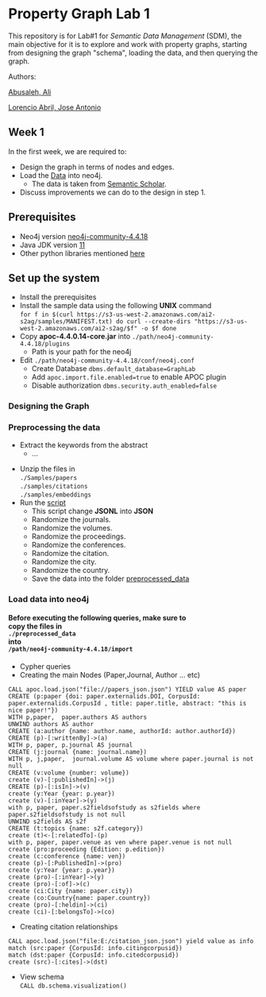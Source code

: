 # Property Graph Lab 1
This repository is for Lab#1 for *Semantic Data Management* (SDM), 
the main objective for it is to explore and work with property graphs,
starting from designing the graph "schema", loading the data, and then querying the graph.

Authors:

[Abusaleh, Ali](github.com/aliabusaleh)

[Lorencio Abril, Jose Antonio](github.com/lorenc1o)

## Week 1
In the first week, we are required to:
* Design the graph in terms of nodes and edges.
* Load the [Data](https://blog.allenai.org/new-academic-graph-datasets-released-from-semantic-scholar-18b6b3b3140e)  into neo4j.
  * The data is taken from [Semantic Scholar](https://www.semanticscholar.org/).
* Discuss improvements we can do to the design in step 1.

## Prerequisites
 * Neo4j version [neo4j-community-4.4.18](https://neo4j.com/download-center/#community)
 * Java JDK version [11](https://www.oracle.com/es/java/technologies/javase/jdk11-archive-downloads.html)
 * Other python libraries mentioned [here](requirements.txt)

## Set up the system 
* Install the prerequisites
* Install the sample data using the following <b>UNIX</b> command <br>
``
for f in $(curl https://s3-us-west-2.amazonaws.com/ai2-s2ag/samples/MANIFEST.txt)
  do curl --create-dirs "https://s3-us-west-2.amazonaws.com/ai2-s2ag/$f" -o $f
done
`` <br>
* Copy <b>apoc-4.4.0.14-core.jar</b> into ``./path/neo4j-community-4.4.18/plugins``
  * Path is your path for the neo4j
* Edit ``./path/neo4j-community-4.4.18/conf/neo4j.conf``
  * Create Database ``dbms.default_database=GraphLab``
  * Add ``apoc.import.file.enabled=true`` to enable APOC plugin
  * Disable authorization ``dbms.security.auth_enabled=false``

### Designing the Graph 

[//]: # (% plesae add the schema and description) 

### Preprocessing the data
* Extract the keywords from the abstract
  * ...
  
[//]: # (  * I will add this later )

* Unzip the files in <br> ``./Samples/papers`` <br> ``./samples/citations``<br> ``./samples/embeddings`` <br>
* Run the [script](data_preperation.py)
  * This script change <b>JSONL</b> into <b>JSON</b>
  * Randomize the journals.
  * Randomize the volumes.
  * Randomize the proceedings.
  * Randomize the conferences.
  * Randomize the citation.
  * Randomize the city.
  * Randomize the country.
  * Save the data into the folder [preprocessed_data](./preprocessed_data/)
### Load data into neo4j 
#### Before executing the following queries, make sure to <br> copy the files in <br> `./preprocessed_data` <br> into <br> `/path/neo4j-community-4.4.18/import`
*  Cypher queries 
  * Creating the main Nodes (Paper,Journal, Author ... etc) <br>
```
CALL apoc.load.json("file://papers_json.json") YIELD value AS paper
CREATE (p:paper {doi: paper.externalids.DOI, CorpusId: paper.externalids.CorpusId , title: paper.title, abstract: "this is nice paper!"})
WITH p,paper,  paper.authors AS authors 
UNWIND authors AS author
CREATE (a:author {name: author.name, authorId: author.authorId})
CREATE (p)-[:writtenBy]->(a)
WITH p, paper, p.journal AS journal
CREATE (j:journal {name: journal.name})
WITH p, j,paper,  journal.volume AS volume where paper.journal is not null 
CREATE (v:volume {number: volume})
create (v)-[:publishedIn]->(j)
CREATE (p)-[:isIn]->(v)
create (y:Year {year: p.year})
create (v)-[:inYear]->(y)
with p, paper, paper.s2fieldsofstudy as s2fields where paper.s2fieldsofstudy is not null
UNWIND s2fields AS s2f
CREATE (t:topics {name: s2f.category})
create (t)<-[:relatedTo]-(p)
with p, paper, paper.venue as ven where paper.venue is not null 
create (pro:proceeding {Edition: p.edition})
create (c:conference {name: ven})
create (p)-[:PublishedIn]->(pro)
create (y:Year {year: p.year})
create (pro)-[:inYear]->(y)
create (pro)-[:of]->(c)
create (ci:City {name: paper.city})
create (co:Country{name: paper.country})
create (pro)-[:heldin]->(ci)
create (ci)-[:belongsTo]->(co)

```
* Creating citation relationships 

```
CALL apoc.load.json("file:E:/citation_json.json") yield value as info 
match (src:paper {CorpusId: info.citingcorpusid})
match (dst:paper {CorpusId: info.citedcorpusid})
create (src)-[:cites]->(dst)
```

* View schema <br> 
``CALL db.schema.visualization() ``

